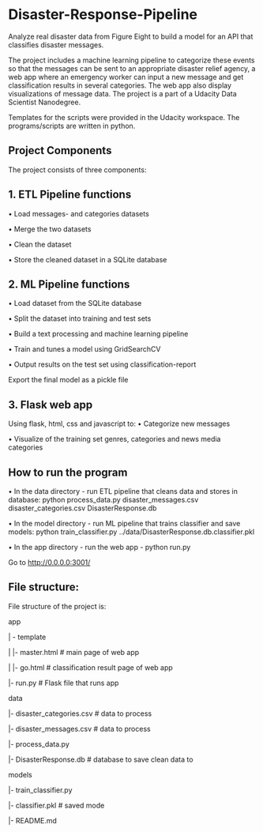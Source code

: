 # Disaster-Response-Pipeline
Analyze real disaster data from Figure Eight to build a model for an API that classifies disaster messages.

The project includes a machine learning pipeline to categorize these events so that the messages can be sent to an appropriate disaster relief agency, a web app where an emergency worker can input a new message and get classification results in several categories. The web app also display visualizations of message data. 
The project is a part of a Udacity Data Scientist Nanodegree.

Templates for the scripts were provided in the Udacity workspace. The programs/scripts are written in python.

## Project Components
The project consists of three components:

## 1. ETL Pipeline functions
•	Load messages- and categories datasets

•	Merge the two datasets

•	Clean the dataset

•	Store the cleaned dataset in a SQLite database

## 2. ML Pipeline functions
•	Load dataset from the SQLite database

•	Split the dataset into training and test sets

•	Build a text processing and machine learning pipeline

•	Train and tunes a model using GridSearchCV

•	Output results on the test set using classification-report

Export the final model as a pickle file

## 3. Flask web app
Using flask, html, css and javascript to:
•	Categorize new messages

•	Visualize of the training set genres, categories and news media categories


## How to run the program
•	In the data directory - run ETL pipeline that cleans data and stores in database:  python process_data.py disaster_messages.csv disaster_categories.csv DisasterResponse.db

•	In the model directory - run ML pipeline that trains classifier and save models: python train_classifier.py ../data/DisasterResponse.db.classifier.pkl

•	In the app directory - run the web app - python run.py

Go to http://0.0.0.0:3001/

## File structure:
File structure of the project is:

app

| - template

| |- master.html # main page of web app

| |- go.html # classification result page of web app

|- run.py # Flask file that runs app

data

|- disaster_categories.csv # data to process

|- disaster_messages.csv # data to process

|- process_data.py

|- DisasterResponse.db # database to save clean data to

models

|- train_classifier.py

|- classifier.pkl # saved mode

|- README.md

 

 
